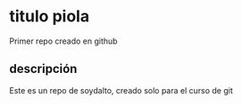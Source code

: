 # titulo piola
Primer repo creado en github

## descripción 
Este es un repo de soydalto, creado solo para el curso de git
